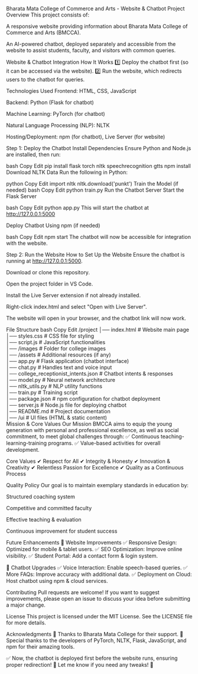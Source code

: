 Bharata Mata College of Commerce and Arts - Website & Chatbot
Project Overview
This project consists of:

A responsive website providing information about Bharata Mata College of Commerce and Arts (BMCCA).

An AI-powered chatbot, deployed separately and accessible from the website to assist students, faculty, and visitors with common queries.

Website & Chatbot Integration
How It Works
1️⃣ Deploy the chatbot first (so it can be accessed via the website).
2️⃣ Run the website, which redirects users to the chatbot for queries.

Technologies Used
Frontend: HTML, CSS, JavaScript

Backend: Python (Flask for chatbot)

Machine Learning: PyTorch (for chatbot)

Natural Language Processing (NLP): NLTK

Hosting/Deployment: npm (for chatbot), Live Server (for website)

Step 1: Deploy the Chatbot
Install Dependencies
Ensure Python and Node.js are installed, then run:

bash
Copy
Edit
pip install flask torch nltk speechrecognition gtts
npm install
Download NLTK Data
Run the following in Python:

python
Copy
Edit
import nltk
nltk.download('punkt')
Train the Model (if needed)
bash
Copy
Edit
python train.py
Run the Chatbot Server
Start the Flask Server

bash
Copy
Edit
python app.py
This will start the chatbot at http://127.0.0.1:5000

Deploy Chatbot Using npm (if needed)

bash
Copy
Edit
npm start
The chatbot will now be accessible for integration with the website.

Step 2: Run the Website
How to Set Up the Website
Ensure the chatbot is running at http://127.0.0.1:5000.

Download or clone this repository.

Open the project folder in VS Code.

Install the Live Server extension if not already installed.

Right-click index.html and select "Open with Live Server".

The website will open in your browser, and the chatbot link will now work.

File Structure
bash
Copy
Edit
/project
│── index.html          # Website main page  
│── styles.css          # CSS file for styling  
│── script.js           # JavaScript functionalities  
│── /images             # Folder for college images  
│── /assets             # Additional resources (if any)  
│── app.py              # Flask application (chatbot interface)  
│── chat.py             # Handles text and voice input  
│── college_receptionist_intents.json   # Chatbot intents & responses  
│── model.py            # Neural network architecture  
│── nltk_utils.py       # NLP utility functions  
│── train.py            # Training script  
│── package.json        # npm configuration for chatbot deployment  
│── server.js           # Node.js file for deploying chatbot  
│── README.md           # Project documentation  
│── /ui                 # UI files (HTML & static content)  
Mission & Core Values
Our Mission
BMCCA aims to equip the young generation with personal and professional excellence, as well as social commitment, to meet global challenges through:
✅ Continuous teaching-learning-training programs.
✅ Value-based activities for overall development.

Core Values
✔ Respect for All
✔ Integrity & Honesty
✔ Innovation & Creativity
✔ Relentless Passion for Excellence
✔ Quality as a Continuous Process

Quality Policy
Our goal is to maintain exemplary standards in education by:

Structured coaching system

Competitive and committed faculty

Effective teaching & evaluation

Continuous improvement for student success

Future Enhancements
🚀 Website Improvements
✅ Responsive Design: Optimized for mobile & tablet users.
✅ SEO Optimization: Improve online visibility.
✅ Student Portal: Add a contact form & login system.

🤖 Chatbot Upgrades
✅ Voice Interaction: Enable speech-based queries.
✅ More FAQs: Improve accuracy with additional data.
✅ Deployment on Cloud: Host chatbot using npm & cloud services.

Contributing
Pull requests are welcome! If you want to suggest improvements, please open an issue to discuss your idea before submitting a major change.

License
This project is licensed under the MIT License. See the LICENSE file for more details.

Acknowledgments
🙏 Thanks to Bharata Mata College for their support.
🚀 Special thanks to the developers of PyTorch, NLTK, Flask, JavaScript, and npm for their amazing tools.

✅ Now, the chatbot is deployed first before the website runs, ensuring proper redirection! 🚀 Let me know if you need any tweaks! 🎯
